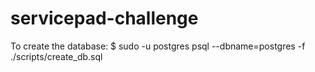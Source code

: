 # servicepad-challenge
 
To create the database:
    $ sudo -u postgres psql --dbname=postgres -f ./scripts/create_db.sql